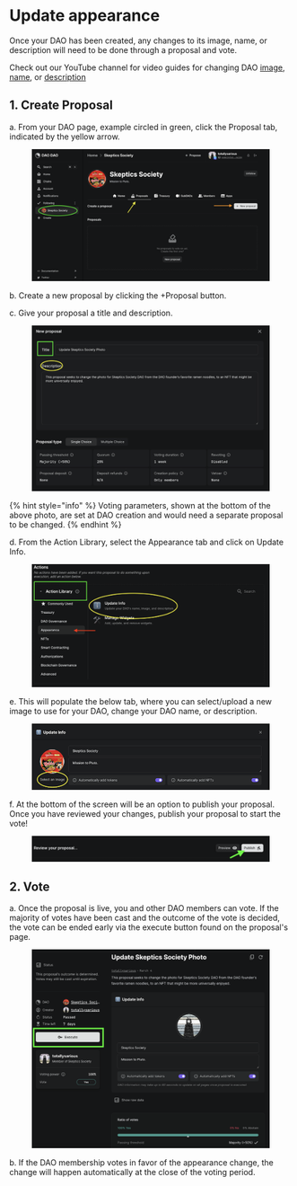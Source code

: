 # Update appearance

Once your DAO has been created, any changes to its image, name, or description will need to be done through a proposal and vote.

Check out our YouTube channel for video guides for changing DAO [image](https://youtu.be/TiE0-fQaUVg), [name](https://youtu.be/LJbzUymmVmI), or [description](https://youtu.be/hfuaIGqYBJA)

## 1. Create Proposal

a. From your DAO page, example circled in green, click the Proposal tab, indicated by the yellow arrow.

<figure><img src="../.gitbook/assets/change-appearance1.png" alt=""><figcaption></figcaption></figure>

b. Create a new proposal by clicking the +Proposal button.

c. Give your proposal a title and description.

<figure><img src="../.gitbook/assets/change-appearance2.png" alt=""><figcaption></figcaption></figure>

{% hint style="info" %}
Voting parameters, shown at the bottom of the above photo, are set at DAO creation and would need a separate proposal to be changed.
{% endhint %}

d. From the Action Library, select the Appearance tab and click on Update Info.

<figure><img src="../.gitbook/assets/change-appearance4.png" alt=""><figcaption></figcaption></figure>

e. This will populate the below tab, where you can select/upload a new image to use for your DAO, change your DAO name, or description.

<figure><img src="../.gitbook/assets/change-appearance3.png" alt=""><figcaption></figcaption></figure>

f. At the bottom of the screen will be an option to publish your proposal. Once you have reviewed your changes, publish your proposal to start the vote!

<figure><img src="../.gitbook/assets/change-appearance5.png" alt=""><figcaption></figcaption></figure>

## 2. Vote

a. Once the proposal is live, you and other DAO members can vote. If the majority of votes have been cast and the outcome of the vote is decided, the vote can be ended early via the execute button found on the proposal's page.

<figure><img src="../.gitbook/assets/change-appearance6.png" alt=""><figcaption></figcaption></figure>

b. If the DAO membership votes in favor of the appearance change, the change will happen automatically at the close of the voting period.
